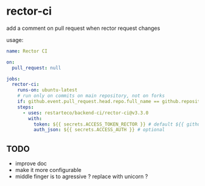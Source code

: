 # rector-ci

add a comment on pull request when rector request changes

usage: 
```yaml
name: Rector CI

on:
  pull_request: null

jobs:
  rector-ci:
    runs-on: ubuntu-latest
    # run only on commits on main repository, not on forks
    if: github.event.pull_request.head.repo.full_name == github.repository
    steps:
      - uses: restarteco/backend-ci/rector-ci@v3.3.0
        with:
          token: ${{ secrets.ACCESS_TOKEN_RECTOR }} # default ${{ github.token }}
          auth_json: ${{ secrets.ACCESS_AUTH }} # optional
```

## TODO

 - improve doc
 - make it more configurable
 - middle finger is to agressive ? replace with unicorn ?